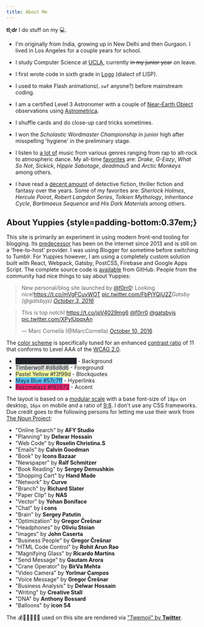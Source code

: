 ```yaml
---
title: About Me
---
```


__tl;dr__ I do stuff on my :computer:.

* I'm originally from India, growing up in New Delhi and then Gurgaon. I lived in Los Angeles for a couple years for school.

* I study Computer Science at [UCLA](//www.ucla.edu), currently <del>in my junior year</del> on leave.

* I first wrote code in sixth grade in [Logo](//en.wikipedia.org/wiki/Logo_(programming_language)) (dialect of LISP).

* I used to make Flash animations(`.swf` anyone?) before mainstream coding.

* I am a certified Level 3 Astronomer with a couple of [Near-Earth Object](//en.wikipedia.org/wiki/Near-Earth_object) observations using [Astrometrica](//iasc.hsutx.edu/Astrometrica.html).

* I shuffle cards and do close-up card tricks sometimes.

* I won the *Scholastic Wordmaster Championship* in junior high after misspelling 'hygiene' in the preliminary stage.

* I listen to [a lot of](//www.last.fm/user/sidjain26/library) music from various genres ranging from rap to alt-rock to atmospheric dance. My all-time [favorites](//www.last.fm/user/sidjain26/library/artists) are: *Drake*, *G-Eazy*, *What So Not*, *Sickick*, *Hippie Sabotage*, *deadmau5* and *Arctic Monkeys* among others.

* I have read a [decent amount](//www.goodreads.com/review/list/18964820-siddharth-jain?shelf=read) of detective fiction, thriller fiction and fantasy over the years. Some of my favorites are: *Sherlock Holmes*, *Hercule Poirot*, *Robert Langdon Series*, *Tolkien Mythology*, *Inheritance Cycle*, *Bartimaeus Sequence* and *His Dark Materials* among others.

## About Yuppies {style=padding-bottom:0.37em;}

This site is primarily an experiment in using modern front-end tooling for blogging. Its [predecessor](//isiddharth.com) has been on the internet since 2013 and is still on a 'free-to-host' provider. I was using Blogger for sometime before switching to Tumblr. For Yuppies however, I am using a completely custom solution built with React, Webpack, Gatsby, PostCSS, Firebase and Google Apps Script. The complete source code is [available](//github.com/f0rr0/f0rr0.github.io) from GitHub. People from the community had nice things to say about Yuppies:

<blockquote class="twitter-tweet" data-cards="hidden" data-lang="en">New personal/blog site launched by <a href="https://twitter.com/f0rr0">@f0rr0</a>! Looking nice!<a href="https://t.co/mVgFCuvWOT">https://t.co/mVgFCuvWOT</a> <a href="https://t.co/FbPjYQjU2Z">pic.twitter.com/FbPjYQjU2Z</a><cite>Gatsby (@gatsbyjs) <a href="https://twitter.com/gatsbyjs/status/782982572825452545">October 3, 2016</a></blockquote>

<blockquote class="twitter-tweet" data-conversation="none" data-cards="hidden" data-lang="en"><p lang="en" dir="ltr">This is top notch! <a href="https://t.co/jpV4029mg6">https://t.co/jpV4029mg6</a> <a href="https://twitter.com/f0rr0">@f0rr0</a> <a href="https://twitter.com/gatsbyjs">@gatsbyjs</a> <a href="https://t.co/XPylUpqxAn">pic.twitter.com/XPylUpqxAn</a></p>&mdash; Marc Cornellà (@MarcCornella) <a href="https://twitter.com/MarcCornella/status/785580702393774081">October 10, 2016</a></blockquote>

The [color scheme](//coolors.co/21232d-d8d8d6-f3f99d-57c7ff-f92672) is specifically tuned for an enhanced [contrast ratio](//www.w3.org/TR/WCAG/#contrast-ratiodef) of 11 that conforms to Level AAA of the [WCAG 2.0](//www.w3.org/TR/UNDERSTANDING-WCAG20/visual-audio-contrast7.html).

* <span style='background-color:#21232d;'>Dark Gunmetal #21232d</span> - Background
* <span style='background-color:#d8d8d6; color:#21232d;'>Timberwolf #d8d8d6</span> - Foreground
* <span style='background-color:#f3f99d; color:#21232d;'>Pastel Yellow #f3f99d</span> - Blockquotes
* <span style='background-color:#57c7ff; color:#21232d;'>Maya Blue #57c7ff</span> - Hyperlinks
* <span style='background-color:#f92672; color:#21232d;'>Razzmatazz #f92672</span> - Accent

The layout is based on a [modular scale](//alistapart.com/article/more-meaningful-typography) with a base font-size of `18px` on desktop, `16px` on mobile and a ratio of [9:8](//en.wikipedia.org/wiki/Major_second). I don't use any CSS frameworks. Due credit goes to the following persons for letting me use their work from [The Noun Project](//thenounproject.com/):

* "Online Search" by __AFY Studio__
* "Planning" by __Delwar Hossain__
* "Web Code" by __Roselin Christina.S__
* "Emails" by __Calvin Goodman__
* "Book" by __Icons Bazaar__
* "Newspaper" by __Ralf Schmitzer__
* "Book Reading" by __Sergey Demushkin__
* "Shopping Cart" by __Hand Made__
* "Network" by __Curve__
* "Branch" by __Richard Slater__
* "Paper Clip" by __NAS__
* "Vector" by __Yohan Boniface__
* "Chat" by __i cons__
* "Brain" by __Sergey Patutin__
* "Optimization" by __Gregor Črešnar__
* "Headphones" by __Oliviu Stoian__
* "Images" by __John Caserta__
* "Business People" by __Gregor Črešnar__
* "HTML Code Control" by __Rohit Arun Rao__
* "Magnifying Glass" by __Ricardo Martins__
* "Send Message" by __Gautam Arora__
* "Crane Operator" by __BirVa Mehta__
* "Video Camera" by __Yorlmar Campos__
* "Voice Message" by __Gregor Črešnar__
* "Business Analysis" by __Delwar Hossain__
* "Writing" by __Creative Stall__
* "DNA" by __Anthony Bossard__
* "Balloons" by __icon 54__

The :moneybag::kiss::sunglasses::beer::smoking::cat: used on this site are rendered via ["Twemoji" by __Twitter__](//github.com/twitter/twemoji).
